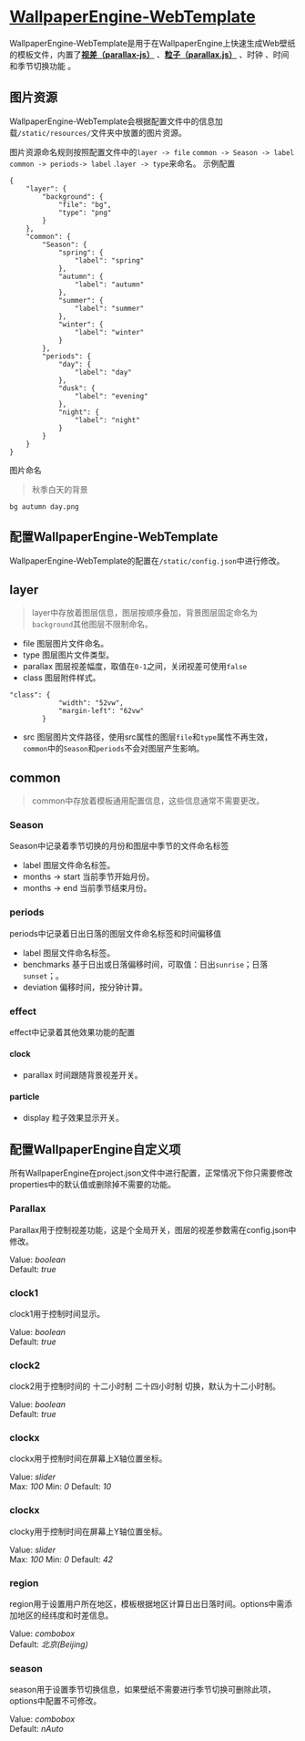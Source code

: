 # [WallpaperEngine-WebTemplate](https://github.com/HalcyonAlcedo/WallpaperEngine-WebTemplate/tree/master/webwallpaperedit)

WallpaperEngine-WebTemplate是用于在WallpaperEngine上快速生成Web壁纸的模板文件，内置了[**视差（parallax-js）**](https://github.com/wagerfield/parallax) 、[**粒子（parallax.js）**](https://github.com/wagerfield/parallax) 、时钟 、时间和季节切换功能 。

## 图片资源
WallpaperEngine-WebTemplate会根据配置文件中的信息加载`/static/resources/`文件夹中放置的图片资源。

图片资源命名规则按照配置文件中的`layer -> file`  `common -> Season -> label`  `common -> periods-> label` .`layer -> type`来命名。
示例配置
```json:
{
    "layer": {
        "background": {
            "file": "bg",
            "type": "png"
        }
    },
    "common": {
        "Season": {
            "spring": {
                "label": "spring"
            },
            "autumn": {
                "label": "autumn"
            },
            "summer": {
                "label": "summer"
            },
            "winter": {
                "label": "winter"
            }
        },
        "periods": {
            "day": {
                "label": "day"
            },
            "dusk": {
                "label": "evening"
            },
            "night": {
                "label": "night"
            }
        }
    }
}
```
图片命名

> 秋季白天的背景

    bg autumn day.png

## 配置WallpaperEngine-WebTemplate

WallpaperEngine-WebTemplate的配置在`/static/config.json`中进行修改。

## layer

> layer中存放着图层信息，图层按顺序叠加，背景图层固定命名为`background`其他图层不限制命名。

- file
	图层图片文件命名。
- type
	图层图片文件类型。
- parallax
	图层视差幅度，取值在`0-1`之间，关闭视差可使用`false`
- class
	图层附件样式。
```json:
"class": {
            "width": "52vw",
            "margin-left": "62vw"
        }
```

- src
	图层图片文件路径，使用src属性的图层`file`和`type`属性不再生效，`common`中的`Season`和`periods`不会对图层产生影响。

## common

> common中存放着模板通用配置信息，这些信息通常不需要更改。

### Season
Season中记录着季节切换的月份和图层中季节的文件命名标签

- label
	图层文件命名标签。
- months -> start
	当前季节开始月份。
- months -> end
	当前季节结束月份。

### periods
periods中记录着日出日落的图层文件命名标签和时间偏移值

- label
	图层文件命名标签。
- benchmarks
	基于日出或日落偏移时间，可取值：日出`sunrise`；日落 `sunset`；。
- deviation
	偏移时间，按分钟计算。

### effect
effect中记录着其他效果功能的配置

#### clock
- parallax
	时间跟随背景视差开关。
	
#### particle
- display
	粒子效果显示开关。


## 配置WallpaperEngine自定义项

所有WallpaperEngine在project.json文件中进行配置，正常情况下你只需要修改properties中的默认值或删除掉不需要的功能。

### Parallax
Parallax用于控制视差功能，这是个全局开关，图层的视差参数需在config.json中修改。

Value: _boolean_  
Default: _true_

### clock1
clock1用于控制时间显示。

Value: _boolean_  
Default: _true_

### clock2
clock2用于控制时间的 十二小时制 二十四小时制 切换，默认为十二小时制。

Value: _boolean_  
Default: _true_

### clockx
clockx用于控制时间在屏幕上X轴位置坐标。

Value: _slider_  
Max: _100_
Min: _0_
Default: _10_

### clockx
clocky用于控制时间在屏幕上Y轴位置坐标。

Value: _slider_  
Max: _100_
Min: _0_
Default: _42_

### region
region用于设置用户所在地区，模板根据地区计算日出日落时间。options中需添加地区的经纬度和时差信息。

Value: _combobox_  
Default: _北京(Beijing)_

### season
season用于设置季节切换信息，如果壁纸不需要进行季节切换可删除此项，options中配置不可修改。

Value: _combobox_  
Default: _nAuto_

